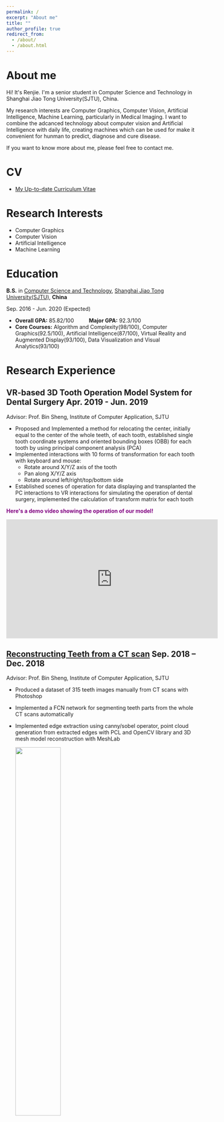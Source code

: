 ```yaml
---
permalink: /
excerpt: "About me"
title: ""
author_profile: true
redirect_from: 
  - /about/
  - /about.html
---
```

<!-- 
个人简介：100-150w
CV链接
Skills选自CV
照片：展示多方面的experience
联系方式 -->
# About me
Hi! It's Renjie. I'm a senior student in Computer Science and Technology in Shanghai Jiao Tong University(SJTU), China.

My research interests are Computer Graphics, Computer Vision, Artificial Intelligence, Machine Learning, particularly in Medical Imaging. I want to combine the adcanced technology about computer vision and Artificial Intelligence with daily life, creating machines which can be used for make it convenient for hunman to predict, diagnose and cure disease.

If you want to know more about me, please feel free to contact me.

# CV
* [My Up-to-date Curriculum Vitae](http://renjie-woo.github.io/files/RJ_CV.pdf)

# Research Interests
* Computer Graphics
* Computer Vision
* Artificial Intelligence
* Machine Learning

# Education
<b>B.S.</b> in [Computer Science and Technology](http://www.cs.sjtu.edu.cn/en/), [Shanghai Jiao Tong University(SJTU)](http://en.sjtu.edu.cn/), <b>China</b>

Sep. 2016 - Jun. 2020 (Expected) 
* <b>Overall GPA:</b> 85.82/100	 &emsp; &emsp;	<b>Major GPA:</b> 92.3/100
* <b>Core Courses:</b> Algorithm and Complexity(98/100), Computer Graphics(92.5/100), Artificial Intelligence(87/100), Virtual Reality and Augmented Display(93/100), Data Visualization and Visual Analytics(93/100)

# Research Experience
## VR-based 3D Tooth Operation Model System for Dental Surgery		Apr. 2019 - Jun. 2019
Advisor: Prof. Bin Sheng, Institute of Computer Application, SJTU
- Proposed and Implemented a method for relocating the center, initially equal to the center of the whole teeth, of each tooth, established single tooth coordinate systems and oriented bounding boxes (OBB) for each tooth by using principal component analysis (PCA)
- Implemented interactions with 10 forms of transformation for each tooth with keyboard and mouse:
  - Rotate around X/Y/Z axis of the tooth
  - Pan along X/Y/Z axis
  - Rotate around left/right/top/bottom side
- Established scenes of operation for data displaying and transplanted the PC interactions to VR interactions for simulating the operation of dental surgery, implemented the calculation of transform matrix for each tooth

<span style="color:purple">**Here's a demo video showing the operation of our model!** </span> 
<iframe width="560" height="315" src="https://www.youtube.com/embed/pglWMPHbTlk" frameborder="0" allow="accelerometer; autoplay; encrypted-media; gyroscope; picture-in-picture" allowfullscreen></iframe>


## [Reconstructing Teeth from a CT scan](https://renjie-woo.github.io/research/reconstruction/)							 Sep. 2018 – Dec. 2018
Advisor: Prof. Bin Sheng, Institute of Computer Application, SJTU
- Produced a dataset of 315 teeth images manually from CT scans with Photoshop
- Implemented a FCN network for segmenting teeth parts from the whole CT scans automatically
- Implemented edge extraction using canny/sobel operator, point cloud generation from extracted edges with PCL and OpenCV library and 3D mesh model reconstruction with MeshLab

   <img src="https://renjie-woo.github.io/images/reconstruction/SEG.png" width = "50%"/>

   <!-- [![poster for Reconstructing Teeth from a CT scan](https://renjie-woo.github.io/images/reconstruction/SEG.png)](https://renjie-woo.github.io/images/reconstruction/SEG.png)
   -->

## Clothes Recognition and Retrieval 								   Jul. 2019 - Aug. 2019
Advisor: Prof. Liqing Zhang, Institute of Intelligent Human-Computer Interaction, SJTU
- Systematically studied clothing retrieval networks such as Faster R CNN, FashionNet
- Obtained the basal dataset of the clothes images from JingDong with the web crawler, produced a new dataset with 616575 images and associated labels with 20 multi-label attribute classes manually
- Chose 20 multi-label attribute classes (totally 202 attributes) for training
- Designed and implemented a Recognition Network based on VGG which owns 20 subnets for multi-label training, optimized the accuracy to 0.9646 with methods such as Xavier, batch normalization


## VR-based Alpine Skiing project for 2022 Olympic Winter Games	  Apr. 2019 - Jun. 2019
Advisor: Prof. Bin Sheng, Institute of Computer Application, SJTU
- Established realistic scenes associated with snow mountains and skiing
- Implemented a real-time detection system combined on VR handles which can be used to detect the orientation and swing range of players with methods of relative displacement
- Implemented mechanism used for controlling the player by imitating the real operation 

## ChinaVis 2019 Data Visualization									  May. 2019 - Jun. 2019
Advisor: Prof. Xiaoju Dong, Institute of Theoretical Computer Science, SJTU
- Analyzed a set of data from ChinaVis 2019 with methods of cluster and found the inner relationship among the data and some outliers
- Established a webpage for demonstrating the findings about the relationship and outliers with different 


# Skills
* <b>Language:</b> Python, C/C++, HTML, CSS, JavaScript, C#, MATLAB, MySQL, Latex, Java, Swift
* <b>Machine Learning:</b> Numpy, Tensorflow
* <b>Graphics:</b> OpenGL, Unity
* <b>Others:</b> Photography, Adobe Photoshop

## Contact
- Email: woolunjang@gmail.com

<!-- 
<span style="color:purple">**Here's a demo video showing how our intelligent traffic light learn the greenwave!** </span> 
<iframe width="560" height="315" src="https://www.youtube.com/embed/0zeHDpv361Q" frameborder="0" allow="accelerometer; autoplay; encrypted-media; gyroscope; picture-in-picture" allowfullscreen></iframe>
-->
